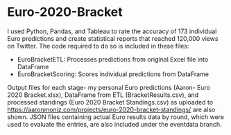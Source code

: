 # Euro-2020-Bracket

I used Python, Pandas, and Tableau to rate the accuracy of 173 individual Euro predictions and create statistical reports that reached 120,000 views on Twitter. The code required to do so is included in these files:
- EuroBracketETL: Processes predictions from original Excel file into DataFrame
- EuroBracketScoring: Scores individual predictions from DataFrame

Output files for each stage- my personal Euro predictions (Aaron- Euro 2020 Bracket.xlsx), DataFrame from ETL (BracketResults.csv), and processed standings (Euro 2020 Bracket Standings.csv) as uploaded to https://aaronmoniz.com/projects/euro-2020-bracket-standings/ are also shown. JSON files containing actual Euro results data by round, which were used to evaluate the entries, are also included under the eventdata branch.
